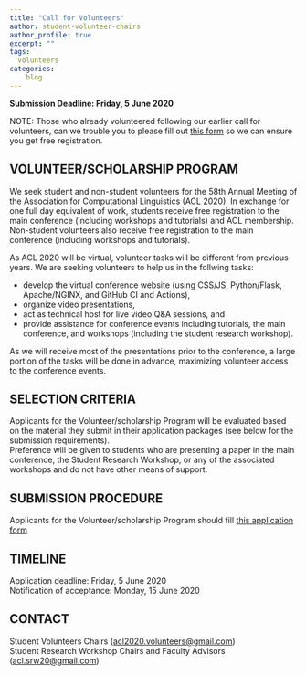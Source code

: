 ```yaml
---
title: "Call for Volunteers"
author: student-volunteer-chairs
author_profile: true
excerpt: ""
tags:
  volunteers
categories:
    blog
---
```


<b>Submission Deadline: Friday, 5 June 2020</b>

NOTE: Those who already volunteered following our earlier call for volunteers, can we trouble you to please fill out [this form](https://docs.google.com/forms/d/e/1FAIpQLSefcn0Evb_K-NTT62c1yty_3v0XddvafZT_UYP47GsC2sFFnA/viewform?usp=sf_link) so we can ensure you get free registration.

<h2>VOLUNTEER/SCHOLARSHIP PROGRAM</h2>

We seek student and non-student volunteers for the 58th Annual Meeting of the Association for Computational Linguistics (ACL 2020). In exchange for one full day equivalent of work, students receive free registration to the main conference (including workshops and tutorials) and ACL membership.  Non-student volunteers also receive free registration to the main conference (including workshops and tutorials). 

As ACL 2020 will be virtual, volunteer tasks will be different from previous years. We are seeking volunteers to help us in the follwing tasks:
- develop the virtual conference website (using CSS/JS, Python/Flask, Apache/NGINX, and GitHub CI and Actions), 
- organize video presentations, 
- act as technical host for live video Q&A sessions, and 
- provide assistance for conference events including tutorials, the main conference, and workshops (including the student research workshop). 

As we will receive most of the presentations prior to the conference, a large portion of the tasks will be done in advance, maximizing volunteer access to the conference events.  

<h2>SELECTION CRITERIA</h2>

Applicants for the Volunteer/scholarship Program will be evaluated based on the material they submit in their application packages (see below for the submission requirements). <br/>
Preference will be given to students who are presenting a paper in the main conference, the Student Research Workshop, or any of the associated workshops and do not have other means of support.

<h2>SUBMISSION PROCEDURE</h2>

Applicants for the Volunteer/scholarship Program should fill [this application form](https://docs.google.com/forms/d/e/1FAIpQLSefcn0Evb_K-NTT62c1yty_3v0XddvafZT_UYP47GsC2sFFnA/viewform?usp=sf_link)

<h2>TIMELINE</h2>

Application deadline: Friday, 5 June 2020 <br/>
Notification of acceptance: Monday, 15 June 2020 <br/>

<h2>CONTACT</h2>

Student Volunteers Chairs ([acl2020.volunteers@gmail.com](mailto:acl2020.volunteers@gmail.com)) <br/>
Student Research Workshop Chairs and Faculty Advisors ([acl.srw20@gmail.com](acl.srw20@gmail.com))


